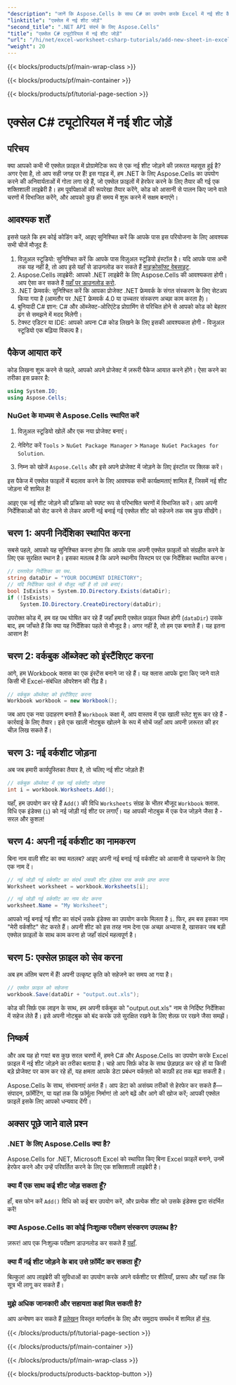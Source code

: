 ```yaml
---
"description": "जानें कि Aspose.Cells के साथ C# का उपयोग करके Excel में नई शीट कैसे जोड़ें। यह ट्यूटोरियल प्रक्रिया को सरल, कार्रवाई योग्य चरणों में विभाजित करता है।"
"linktitle": "एक्सेल में नई शीट जोड़ें"
"second_title": ".NET API संदर्भ के लिए Aspose.Cells"
"title": "एक्सेल C# ट्यूटोरियल में नई शीट जोड़ें"
"url": "/hi/net/excel-worksheet-csharp-tutorials/add-new-sheet-in-excel-csharp-tutorial/"
"weight": 20
---
```


{{< blocks/products/pf/main-wrap-class >}}

{{< blocks/products/pf/main-container >}}

{{< blocks/products/pf/tutorial-page-section >}}

# एक्सेल C# ट्यूटोरियल में नई शीट जोड़ें

## परिचय

क्या आपको कभी भी एक्सेल फ़ाइल में प्रोग्रामेटिक रूप से एक नई शीट जोड़ने की ज़रूरत महसूस हुई है? अगर ऐसा है, तो आप सही जगह पर हैं! इस गाइड में, हम .NET के लिए Aspose.Cells का उपयोग करने की अनिवार्यताओं में गोता लगा रहे हैं, जो एक्सेल फ़ाइलों में हेरफेर करने के लिए तैयार की गई एक शक्तिशाली लाइब्रेरी है। हम पूर्वापेक्षाओं की रूपरेखा तैयार करेंगे, कोड को आसानी से पालन किए जाने वाले चरणों में विभाजित करेंगे, और आपको कुछ ही समय में शुरू करने में सक्षम बनाएंगे।

## आवश्यक शर्तें

इससे पहले कि हम कोई कोडिंग करें, आइए सुनिश्चित करें कि आपके पास इस परियोजना के लिए आवश्यक सभी चीजें मौजूद हैं:

1. विज़ुअल स्टूडियो: सुनिश्चित करें कि आपके पास विज़ुअल स्टूडियो इंस्टॉल है। यदि आपके पास अभी तक यह नहीं है, तो आप इसे यहाँ से डाउनलोड कर सकते हैं [माइक्रोसॉफ्ट वेबसाइट](https://visualstudio.microsoft.com/).
2. Aspose.Cells लाइब्रेरी: आपको .NET लाइब्रेरी के लिए Aspose.Cells की आवश्यकता होगी। आप ऐसा कर सकते हैं [यहाँ पर डाउनलोड करो](https://releases.aspose.com/cells/net/).
3. .NET फ्रेमवर्क: सुनिश्चित करें कि आपका प्रोजेक्ट .NET फ्रेमवर्क के संगत संस्करण के लिए सेटअप किया गया है (आमतौर पर .NET फ्रेमवर्क 4.0 या उच्चतर संस्करण अच्छा काम करता है)।
4. बुनियादी C# ज्ञान: C# और ऑब्जेक्ट-ओरिएंटेड प्रोग्रामिंग से परिचित होने से आपको कोड को बेहतर ढंग से समझने में मदद मिलेगी।
5. टेक्स्ट एडिटर या IDE: आपको अपना C# कोड लिखने के लिए इसकी आवश्यकता होगी - विजुअल स्टूडियो एक बढ़िया विकल्प है।

## पैकेज आयात करें

कोड लिखना शुरू करने से पहले, आपको अपने प्रोजेक्ट में ज़रूरी पैकेज आयात करने होंगे। ऐसा करने का तरीका इस प्रकार है:

```csharp
using System.IO;
using Aspose.Cells;
```

### NuGet के माध्यम से Aspose.Cells स्थापित करें

1. विज़ुअल स्टूडियो खोलें और एक नया प्रोजेक्ट बनाएं।

2. नेविगेट करें `Tools` > `NuGet Package Manager` > `Manage NuGet Packages for Solution`.

3. निम्न को खोजें `Aspose.Cells` और इसे अपने प्रोजेक्ट में जोड़ने के लिए इंस्टॉल पर क्लिक करें।

इस पैकेज में एक्सेल फाइलों में बदलाव करने के लिए आवश्यक सभी कार्यक्षमताएं शामिल हैं, जिसमें नई शीट जोड़ना भी शामिल है!

आइए एक नई शीट जोड़ने की प्रक्रिया को स्पष्ट रूप से परिभाषित चरणों में विभाजित करें। आप अपनी निर्देशिकाओं को सेट करने से लेकर अपनी नई बनाई गई एक्सेल शीट को सहेजने तक सब कुछ सीखेंगे।

## चरण 1: अपनी निर्देशिका स्थापित करना

सबसे पहले, आपको यह सुनिश्चित करना होगा कि आपके पास अपनी एक्सेल फ़ाइलों को संग्रहीत करने के लिए एक सुरक्षित स्थान है। इसका मतलब है कि अपने स्थानीय सिस्टम पर एक निर्देशिका स्थापित करना। 

```csharp
// दस्तावेज़ निर्देशिका का पथ.
string dataDir = "YOUR DOCUMENT DIRECTORY";
// यदि निर्देशिका पहले से मौजूद नहीं है तो उसे बनाएं।
bool IsExists = System.IO.Directory.Exists(dataDir);
if (!IsExists)
    System.IO.Directory.CreateDirectory(dataDir);
```

उपरोक्त कोड में, हम वह पथ घोषित कर रहे हैं जहाँ हमारी एक्सेल फ़ाइल स्थित होगी (`dataDir`) उसके बाद, हम जाँचते हैं कि क्या यह निर्देशिका पहले से मौजूद है। अगर नहीं है, तो हम एक बनाते हैं। यह इतना आसान है!

## चरण 2: वर्कबुक ऑब्जेक्ट को इंस्टैंशिएट करना

आगे, हम Workbook क्लास का एक इंस्टेंस बनाने जा रहे हैं। यह क्लास आपके द्वारा किए जाने वाले किसी भी Excel-संबंधित ऑपरेशन की रीढ़ है।

```csharp
// वर्कबुक ऑब्जेक्ट को इंस्टैंशिएट करना
Workbook workbook = new Workbook();
```

जब आप एक नया उदाहरण बनाते हैं `Workbook` कक्षा में, आप वास्तव में एक खाली स्लेट शुरू कर रहे हैं - कार्रवाई के लिए तैयार। इसे एक खाली नोटबुक खोलने के रूप में सोचें जहाँ आप अपनी ज़रूरत की हर चीज़ लिख सकते हैं।

## चरण 3: नई वर्कशीट जोड़ना

अब जब हमारी कार्यपुस्तिका तैयार है, तो चलिए नई शीट जोड़ते हैं!

```csharp
// वर्कबुक ऑब्जेक्ट में एक नई वर्कशीट जोड़ना
int i = workbook.Worksheets.Add();
```

यहाँ, हम उपयोग कर रहे हैं `Add()` की विधि `Worksheets` संग्रह के भीतर मौजूद `Workbook` क्लास. विधि एक इंडेक्स (`i`) को नई जोड़ी गई शीट पर लगाएँ। यह आपकी नोटबुक में एक पेज जोड़ने जैसा है - सरल और कुशल!

## चरण 4: अपनी नई वर्कशीट का नामकरण

बिना नाम वाली शीट का क्या मतलब? आइए अपनी नई बनाई गई वर्कशीट को आसानी से पहचानने के लिए एक नाम दें।

```csharp
// नई जोड़ी गई वर्कशीट का संदर्भ उसकी शीट इंडेक्स पास करके प्राप्त करना
Worksheet worksheet = workbook.Worksheets[i];

// नई जोड़ी गई वर्कशीट का नाम सेट करना
worksheet.Name = "My Worksheet";
```

आपको नई बनाई गई शीट का संदर्भ उसके इंडेक्स का उपयोग करके मिलता है `i`. फिर, हम बस इसका नाम "मेरी वर्कशीट" सेट करते हैं। अपनी शीट को इस तरह नाम देना एक अच्छा अभ्यास है, खासकर जब बड़ी एक्सेल फ़ाइलों के साथ काम करना हो जहाँ संदर्भ महत्वपूर्ण है।

## चरण 5: एक्सेल फ़ाइल को सेव करना

अब हम अंतिम चरण में हैं! अपनी उत्कृष्ट कृति को सहेजने का समय आ गया है।

```csharp
// एक्सेल फ़ाइल को सहेजना
workbook.Save(dataDir + "output.out.xls");
```

कोड की सिर्फ़ एक लाइन के साथ, हम अपनी वर्कबुक को "output.out.xls" नाम से निर्दिष्ट निर्देशिका में सहेज लेते हैं। इसे अपनी नोटबुक को बंद करके उसे सुरक्षित रखने के लिए शेल्फ़ पर रखने जैसा समझें।

## निष्कर्ष

और अब यह हो गया! बस कुछ सरल चरणों में, हमने C# और Aspose.Cells का उपयोग करके Excel फ़ाइल में नई शीट जोड़ने का तरीका बताया है। चाहे आप सिर्फ़ कोड के साथ छेड़छाड़ कर रहे हों या किसी बड़े प्रोजेक्ट पर काम कर रहे हों, यह क्षमता आपके डेटा प्रबंधन वर्कफ़्लो को काफ़ी हद तक बढ़ा सकती है। 

Aspose.Cells के साथ, संभावनाएं अनंत हैं। आप डेटा को असंख्य तरीकों से हेरफेर कर सकते हैं—संपादन, फ़ॉर्मेटिंग, या यहां तक कि फ़ॉर्मूला निर्माण! तो आगे बढ़ें और आगे की खोज करें; आपकी एक्सेल फ़ाइलें इसके लिए आपको धन्यवाद देंगी।

## अक्सर पूछे जाने वाले प्रश्न

### .NET के लिए Aspose.Cells क्या है?  
Aspose.Cells for .NET, Microsoft Excel को स्थापित किए बिना Excel फ़ाइलें बनाने, उनमें हेरफेर करने और उन्हें परिवर्तित करने के लिए एक शक्तिशाली लाइब्रेरी है।

### क्या मैं एक साथ कई शीट जोड़ सकता हूँ?  
हाँ, बस फोन करें `Add()` विधि को कई बार उपयोग करें, और प्रत्येक शीट को उसके इंडेक्स द्वारा संदर्भित करें!

### क्या Aspose.Cells का कोई निःशुल्क परीक्षण संस्करण उपलब्ध है?  
ज़रूर! आप एक निःशुल्क परीक्षण डाउनलोड कर सकते हैं [यहाँ](https://releases.aspose.com/).

### क्या मैं नई शीट जोड़ने के बाद उसे फ़ॉर्मेट कर सकता हूँ?  
बिल्कुल! आप लाइब्रेरी की सुविधाओं का उपयोग करके अपने वर्कशीट पर शैलियाँ, प्रारूप और यहाँ तक कि सूत्र भी लागू कर सकते हैं।

### मुझे अधिक जानकारी और सहायता कहां मिल सकती है?  
आप अन्वेषण कर सकते हैं [प्रलेखन](https://reference.aspose.com/cells/net/) विस्तृत मार्गदर्शन के लिए और समुदाय समर्थन में शामिल हों [मंच](https://forum.aspose.com/c/cells/9). 

{{< /blocks/products/pf/tutorial-page-section >}}

{{< /blocks/products/pf/main-container >}}

{{< /blocks/products/pf/main-wrap-class >}}

{{< blocks/products/products-backtop-button >}}